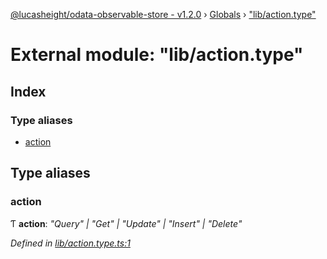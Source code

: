 [@lucasheight/odata-observable-store - v1.2.0](../README.md) › [Globals](../globals.md) › ["lib/action.type"](_lib_action_type_.md)

# External module: "lib/action.type"

## Index

### Type aliases

* [action](_lib_action_type_.md#action)

## Type aliases

###  action

Ƭ **action**: *"Query" | "Get" | "Update" | "Insert" | "Delete"*

*Defined in [lib/action.type.ts:1](https://github.com/lucasheight/odata-observable-store/blob/bc2359f4/projects/odata-observable-store/src/lib/action.type.ts#L1)*
